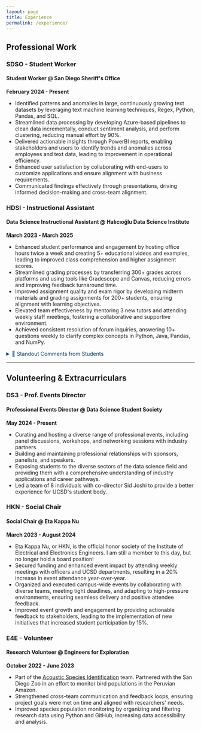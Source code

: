```yaml
---
layout: page
title: Experience
permalink: /experience/
---
```


## Professional Work

### SDSO - Student Worker
#### Student Worker @ San Diego Sheriff's Office  
**February 2024 - Present**  
- Identified patterns and anomalies in large, continuously growing text datasets by leveraging text machine learning techniques, Regex, Python, Pandas, and SQL.
- Streamlined data processing by developing Azure-based pipelines to clean data incrementally, conduct sentiment analysis, and perform clustering, reducing manual effort by 90%.
- Delivered actionable insights through PowerBI reports, enabling stakeholders and users to identify trends and anomalies across employees and text data, leading to improvement in operational efficiency.
- Enhanced user satisfaction by collaborating with end-users to customize applications and ensure alignment with business requirements.
- Communicated findings effectively through presentations, driving informed decision-making and cross-team alignment.

### HDSI - Instructional Assistant
#### Data Science Instructional Assistant @ Halıcıoğlu Data Science Institute  
**March 2023 - March 2025**  
- Enhanced student performance and engagement by hosting office hours twice a week and creating 5+ educational videos and examples, leading to improved class comprehension and higher assignment scores.
- Streamlined grading processes by transferring 300+ grades across platforms and using tools like Gradescope and Canvas, reducing errors and improving feedback turnaround time.
- Improved assignment quality and exam rigor by developing midterm materials and grading assignments for 200+ students, ensuring alignment with learning objectives.
- Elevated team effectiveness by mentoring 3 new tutors and attending weekly staff meetings, fostering a collaborative and supportive environment.
- Achieved consistent resolution of forum inquiries, answering 10+ questions weekly to clarify complex concepts in Python, Java, Pandas, and NumPy.

<details>
  <summary style="color: #003366;">💬 Standout Comments from Students</summary>

<div style="color: #003366;" markdown="1">
  - *"SO friendly and kind and warm and encouraging- this particularly was so important in a rigorous class like DSC 40A where students (like myself) began to feel unsure/scared and fall behind. Zoe's genuine care about the students and passion for teaching was such a standout of this quarter. Not only was she very knowledgeable and explain things in a clear way, but she also gave constant encouragement and went above and beyond in reaching out to students and getting to know them and their academic needs on an individual level."*   (DSC40A, Spring 2024)
  - *"THE ABSOLUTE GOAT. Zoe is hands down the best tutor of any of the DSC20 staff. A lot of tutors have to refer back to the answer key to solve problems, Zoe helps you brainstorm and work through them and doesn't need the answer key because she knows the material so well and is incredibly smart. She is also the nicest person ever and someone I felt very comfortable getting help from, she never made me feel stupid and created such a welcoming environment."* (DSC20, Winter 2024)
  - *"Zoe is so caring and intelligent! Her biweekly office hours were the ones I made sure to attend regularly since she has been the sole tutor who will actually walk me through my errors during the debugging process in a manner that allows me to grasp from my mistakes the difficult concepts covered in class. Her support is a vital part of any success I’ve had thus far, so I’m very grateful!"* (DSC 30, Fall 2023)

📂 **Full Reviews & Reports:**  

*Note:* To protect student anonymity if there were not enough evaluations for the class I was unable to see feedback.

- [📄 DSC 40A Fall 2024 Feedback](assets/files/DSC40A_FA24.pdf){:target="_blank"}
- [📄 DSC 40A Spring 2024 Feedback](assets/files/DSC40A_SP24.pdf){:target="_blank"}
- [📄 DSC 40A Spring 2024 Feedback 2](assets/files/DSC40A_SP24_2.pdf){:target="_blank"}
- [📄 DSC 20 Winter 2024 Feedback](assets/files/DSC20_WI24.pdf){:target="_blank"}
- [📄 DSC 20 Winter 2024 Feedback 2](assets/files/DSC20_WI24_2.pdf){:target="_blank"}
- [📄 DSC 30 Fall 2023 Feedback](assets/files/DSC30_FA23.pdf){:target="_blank"}
- [📄 DSC 10 Spring 2023 Feedback](assets/files/DSC10_SP23.pdf){:target="_blank"}

</div>
</details>

---

## Volunteering & Extracurriculars

### DS3 - Prof. Events Director
#### Professional Events Director @ Data Science Student Society  
**May 2024 - Present**  
- Curating and hosting a diverse range of professional events, including panel discussions, workshops, and networking sessions with industry partners.
- Building and maintaining professional relationships with sponsors, panelists, and speakers.
- Exposing students to the diverse sectors of the data science field and providing them with a comprehensive understanding of industry applications and career pathways.
- Led a team of 8 individuals with co-director Sid Joshi to provide a better experience for UCSD's student body.

### HKN - Social Chair
#### Social Chair @ Eta Kappa Nu  
**March 2023 - August 2024**  
- Eta Kappa Nu, or HKN, is the official honor society of the Institute of Electrical and Electronics Engineers. I am still a member to this day, but no longer hold a board position!
- Secured funding and enhanced event impact by attending weekly meetings with officers and UCSD departments, resulting in a 20% increase in event attendance year-over-year.
- Organized and executed campus-wide events by collaborating with diverse teams, meeting tight deadlines, and adapting to high-pressure environments, ensuring seamless delivery and positive attendee feedback.
- Improved event growth and engagement by providing actionable feedback to stakeholders, leading to the implementation of new initiatives that increased student participation by 15%.

### E4E - Volunteer
#### Research Volunteer @ Engineers for Exploration  
**October 2022 - June 2023**  
- Part of the [Acoustic Species Identification](https://e4e.ucsd.edu/acoustic-species-identification/) team. Partnered with the San Diego Zoo in an effort to monitor bird populations in the Peruvian Amazon.
- Strengthened cross-team communication and feedback loops, ensuring project goals were met on time and aligned with researchers' needs.
- Improved species population monitoring by organizing and filtering research data using Python and GitHub, increasing data accessibility and analysis.
